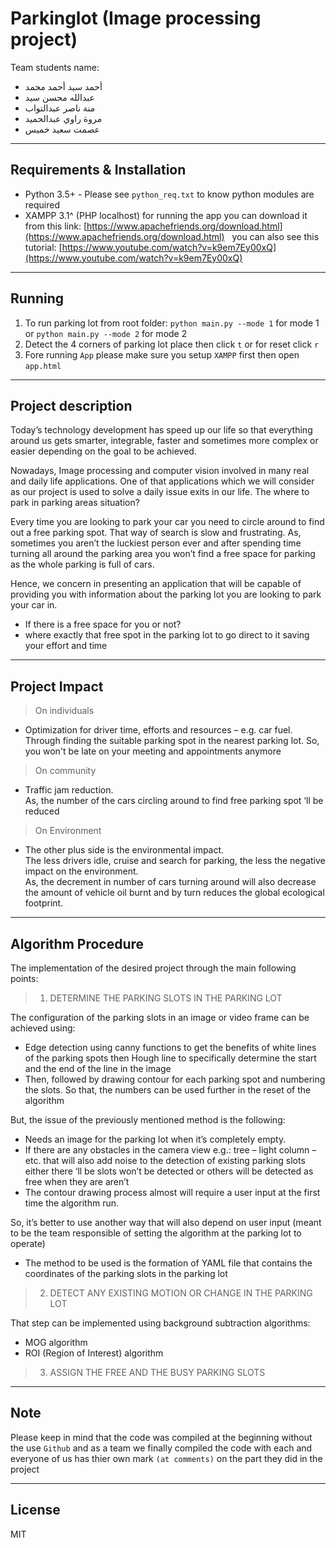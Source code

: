 # Parkinglot (Image processing project)

Team students name:
- أحمد سيد أحمد محمد
&nbsp;
- عبدالله محسن سيد
&nbsp;
- منة ناصر عبدالتواب
&nbsp;
- مروة راوي عبدالحميد
&nbsp;
- عصمت سعيد خميس

---

Requirements & Installation
------
- Python 3.5+ - Please see `python_req.txt` to know python modules are required
&nbsp;
- XAMPP 3.1^ (PHP localhost) for running the app
you can download it from this link: [https://www.apachefriends.org/download.html](https://www.apachefriends.org/download.html)
&nbsp;
you can also see this tutorial: [https://www.youtube.com/watch?v=k9em7Ey00xQ](https://www.youtube.com/watch?v=k9em7Ey00xQ)
&nbsp;

---

Running
------
1. To run parking lot from root folder: `python main.py --mode 1` for mode 1 or `python main.py --mode 2` for mode 2
2. Detect the 4 corners of parking lot place then click `t` or for reset click `r`
3. Fore running `App` please make sure you setup `XAMPP` first then open `app.html`

---

Project description
------
Today’s technology development has speed up our life so that everything around us gets smarter, integrable, faster and sometimes more complex or easier depending on the goal to be achieved.

Nowadays, Image processing and computer vision involved in many real and daily life applications.
One of that applications which we will consider as our project is used to solve a daily issue exits in our life. The where to park in parking areas situation?

Every time you are looking to park your car you need to circle around to find out a free parking spot. That way of search is slow and frustrating. As, sometimes you aren’t the luckiest person ever and after spending time turning all around the parking area you won’t find a free space for parking as the whole parking is full of cars.

Hence, we concern in presenting an application that will be capable of providing you with information about the parking lot you are looking to park your car in.
  - If there is a free space for you or not?
  - where exactly that free spot in the parking lot to go direct to it saving your effort and time


---


Project Impact
------
> On individuals
-	Optimization for driver time, efforts and resources – e.g. car fuel.
<br/> Through finding the suitable parking spot in the nearest parking lot. So, you won't be late on your meeting and appointments anymore
> On community
-	Traffic jam reduction.
  <br/>As, the number of the cars circling around to find free parking spot ‘ll be reduced
> On Environment
-	The other plus side is the environmental impact.
  <br/>The less drivers idle, cruise and search for parking, the less the negative impact on the environment.
  <br/>As, the decrement in number of cars turning around will also decrease the amount of vehicle oil burnt and by turn reduces the global ecological footprint.

---

Algorithm Procedure
------
The implementation of the desired project through the main following points:
>1. DETERMINE THE PARKING SLOTS IN THE PARKING LOT

The configuration of the parking slots in an image or video frame can be achieved using:
  -	Edge detection using canny functions to get the benefits of white lines of the parking spots then Hough line to specifically determine the start and the end of the line in the image
  -	Then, followed by drawing contour for each parking spot and numbering the slots. So that, the numbers can be used further in the reset of the algorithm

But, the issue of the previously mentioned method is the following:
  -	Needs an image for the parking lot when it’s completely empty.
  -	If there are any obstacles in the camera view e.g.: tree – light column – etc. that will also add noise to the detection of existing parking slots either there ‘ll be slots won’t be detected or others will be detected as free when they are aren’t
  -	The contour drawing process almost will require a user input at the first time the algorithm run.

So, it’s better to use another way that will also depend on user input (meant to be the team responsible of setting the algorithm at the parking lot to operate)
  -	The method to be used is the formation of YAML file that contains the coordinates of the parking slots in the parking lot
>2. DETECT ANY EXISTING MOTION OR CHANGE IN THE PARKING LOT

That step can be implemented using background subtraction algorithms:
  - MOG algorithm
  - ROI (Region of Interest) algorithm

>3. ASSIGN THE FREE AND THE BUSY PARKING SLOTS

---

Note
------
Please keep in mind that the code was compiled at the beginning without the use `Github`
and as a team we finally compiled the code with each and everyone of us has thier
own mark `(at comments)` on the part they did in the project

---

License
------
MIT
